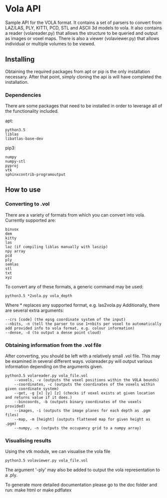 # Vola API
Sample API for the VOLA format. It contains a set of parsers to convert from
LAZ/LAS, PLY, KITTI, PCD, STL and ASCII 3d models to vola. It also contains a
reader (volareader.py) that allows the structure to be queried and output as
images or voxel maps. There is also a viewer (volaviewer.py) that allows
individual or multiple volumes to be viewed.

## Installing

Obtaining the required packages from apt or pip is the only installation necessary.
After that point, simply cloning the api is will have completed the installation.

### Dependencies

There are some packages that need to be installed in order to leverage all of the functionality included.

apt:

```
python3.5
liblas
libatlas-base-dev
```

pip3:

```
numpy
numpy-stl
pyproj
vtk
sphinxcontrib-programoutput
```

## How to use

### Converting to .vol

There are a variety of formats from which you can convert into vola. Currently supported are:
```
binvox
dem
kitty
las
laz (if compiling liblas manually with laszip)
npy array
pcd
ply
semlas
stl
txt
xyz
```

To convert any of these formats, a generic command may be used:
```
python3.5 *2vola.py vola_depth
```

Where * replaces any supported format, e.g. las2vola.py
Additionally, there are several extra arguments:
```
--crs [code] (the epsg coordinate system of the input)
--nbits, -n (tell the parser to use 1+nbits per voxel to automatically add provided info to vola format, e.g. colour information)
--dense, -d (to output a dense point cloud)
```

### Obtaining information from the .vol file

After converting, you should be left with a relatively small .vol file.
This may be examined in several different ways. volareader.py will output various information depending on the arguments given.
```
python3.5 volareader.py vola_file.vol
	--voxels, -v (outputs the voxel positions within the VOLA bounds)
	--coordinates, -c (outputs the coordinates of the voxels within given coordinate system)
	--get, -g [x] [y] [z] (checks if voxel exists at given location and returns value if it does.)
	--bincoords, -b (outputs binary coordinates of the voxels provided)
	--images, -i (outputs the image planes for each depth as .pgm files)
	--map, -m [height] (outputs flattened map for given height as .pgm)
	--numpy, -n (outputs the occupancy grid to a numpy array)
```

### Visualising results

Using the vtk module, we can visualise the vola file

```
python3.5 volaviewer.py vola_file.vol
```

The argument '-ply' may also be added to output the vola representation to a .ply.

To generate more detailed documentation please go to the doc folder and run:
make html
or
make pdflatex
